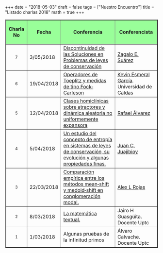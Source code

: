 +++
date      = "2018-05-03"
draft     = false
tags      = ["Nuestro Encuentro"]
title     = "Listado charlas 2018"
math      = true
+++


<table  cellspacing="1" cellpadding="1" width="501" summary="" border="2">
<tr>
<td bgcolor="#99FF99"><p align="center"><strong>Charla No</strong></p></td>
<td bgcolor="#99FF99"><p align="center"><strong>Fecha</strong></p></td>
<td bgcolor="#99FF99"><p align="center"><strong>Conferencia</strong></p></td>
<td bgcolor="#99FF99"><p align="center"><strong>Conferencista</strong></p></td>
</tr>

<tr>
<td><p align="center"><font size="2">7</td>
<td>3/05/2018</td>
<td><a
href="http://www.uptc.edu.co/export/sites/default/facultades/f_ciencias/pregrado/matematicas/inf_adicional/eventos/NuestroEncuentro/Charla_07.pdf"
 target="_blank">Discontinuidad de las Soluciones en Problemas de leyes de conservación</a></td>
<td><a href="https://matematicas.netlify.app/authors/sanchez-z/"> Zagalo E. Suárez</a></td>
</tr>

<tr>
<td><p align="center"><font size="2">6</td>
<td>19/04/2018</td>
<td><a
href="http://www.uptc.edu.co/export/sites/default/facultades/f_ciencias/pregrado/matematicas/inf_adicional/eventos/NuestroEncuentro/Charla_06.pdf"
 target="_blank">Operadores de Toeplitz y medidas de tipo Fock‐Carleson</a></td>
  <td> <a href="https://www.researchgate.net/profile/Kevin-Esmeral-Garcia"> Kevin Esmeral García</a>. Universidad de Caldas</td>
</tr>

<tr>
<td><p align="center"><font size="2">5</td>
<td>12/04/2018</td><td>
<a
href="http://www.uptc.edu.co/export/sites/default/facultades/f_ciencias/pregrado/matematicas/inf_adicional/eventos/NuestroEncuentro/NCCharla5.pdf"
 target="_blank">Clases homiclínicas sobre atractores y dinámica aleatoria no uniformemente expansora</a></td>
<td><a href="https://matematicas.netlify.app/authors/alvarez-r/">Rafael Álvarez</a></td>
</tr>

<tr>
<td><p align="center"><font size="2">4</td>
<td>5/04/2018</td>
<td><a
href="http://www.uptc.edu.co/export/sites/default/facultades/f_ciencias/pregrado/matematicas/inf_adicional/eventos/NuestroEncuentro/NCCharla4.pdf"
 target="_blank">Un estudio del concepto de entropía en sistemas de leyes de conservación, su evolución y algunas propiedades finas.</a></td>
<td><a href="https://matematicas.netlify.app/authors/juajibioy-j/"> Juan C. Juajibioy</a></td>
</tr>

<tr>
<td><p align="center"><font size="2">3</td><td>22/03/2018</td><td><a
href="http://www.uptc.edu.co/export/sites/default/facultades/f_ciencias/pregrado/matematicas/inf_adicional/eventos/NuestroEncuentro/NCcharla3.pdf"
 target="_blank">Comparación empírica entre los métodos mean‐shift y medoid‐shift en conglomeración modal.</a>
  </td><td> <a href="https://matematicas.netlify.app/authors/rojas-a/"> Alex L Rojas</a></td>
</tr>

<tr>
<td><p align="center"><font size="2">2</td>
<td>8/03/2018</td>
<td><a
href="http://www.uptc.edu.co/export/sites/default/facultades/f_ciencias/pregrado/matematicas/inf_adicional/eventos/NuestroEncuentro/conferencia2.pdf"
 target="_blank">La matemática textual.</a></td><td>Jairo H Guasgüita. Docente Uptc</td></tr>
<tr>
<td><p align="center"><font size="2">1</td>
<td>1/03/2018</td>
<td>Algunas pruebas de la infinitud primos</td>
<td>Álvaro Calvache. Docente Uptc </td>
</tr>
</table>


